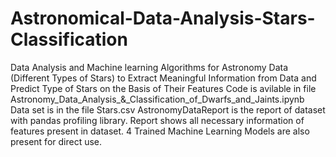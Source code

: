 # Astronomical-Data-Analysis-Stars-Classification
Data Analysis and Machine learning Algorithms for Astronomy Data (Different Types of Stars) to Extract Meaningful Information from Data and Predict Type of Stars on the Basis of Their Features
Code is avilable in file Astronomy_Data_Analysis_&_Classification_of_Dwarfs_and_Jaints.ipynb
Data set is in the file Stars.csv
AstronomyDataReport is the report of dataset with pandas profiling library. Report shows all necessary information of features present in dataset.
4 Trained Machine Learning Models are also present for direct use.
